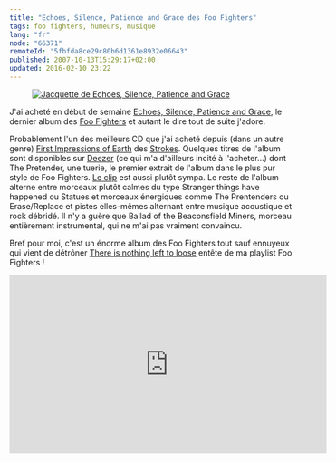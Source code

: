 ```yaml
---
title: "Echoes, Silence, Patience and Grace des Foo Fighters"
tags: foo fighters, humeurs, musique
lang: "fr"
node: "66371"
remoteId: "5fbfda8ce29c80b6d1361e8932e06643"
published: 2007-10-13T15:29:17+02:00
updated: 2016-02-10 23:22
---
```

<figure class="object-left"><a href="/images/jacquette-de-echoes-silence-patience-and-grace.jpg"><img src="/images/330x/jacquette-de-echoes-silence-patience-and-grace.jpg" alt="Jacquette de Echoes, Silence, Patience and Grace">
</a></figure>

J'ai acheté en début de semaine [Echoes, Silence, Patience and
Grace](http://fr.wikipedia.org/wiki/Echoes,_Silence,_Patience_and_Grace), le
dernier album des [Foo Fighters](http://foofighters.com/) et autant le dire tout
de suite j'adore.

Probablement l'un des meilleurs CD que j'ai acheté depuis (dans un autre genre)
[First Impressions of
Earth](http://fr.wikipedia.org/wiki/First_Impressions_of_Earth) des
[Strokes](http://www.thestrokes.com/). Quelques titres de l'album sont
disponibles sur [Deezer](http://www.deezer.com) (ce qui m'a d'ailleurs incité à
l'acheter...) dont The Pretender, une tuerie, le premier extrait de l'album dans
le plus pur style de Foo Fighters.  [Le clip](#clip_the_pretenders) est aussi
plutôt sympa. Le reste de l'album alterne entre morceaux plutôt calmes du type
Stranger things have happened ou Statues et morceaux énergiques comme The
Prentenders ou Erase/Replace et pistes elles-mêmes alternant entre musique
acoustique et rock débridé. Il n'y a guère que Ballad of the Beaconsfield
Miners, morceau entièrement instrumental, qui ne m'ai pas vraiment convaincu.

Bref pour moi, c'est un énorme album des Foo Fighters tout sauf ennuyeux qui
vient de détrôner [There is nothing left to
loose](http://fr.wikipedia.org/wiki/There_Is_Nothing_Left_to_Lose) entête de ma
playlist Foo Fighters&nbsp;!

<a name="clip_the_pretenders" id="clip_the_pretenders"></a>

<div class="video-container">
<iframe width="560" height="315" src="https://www.youtube-nocookie.com/embed/SBjQ9tuuTJQ?rel=0" frameborder="0" allow="autoplay; encrypted-media" allowfullscreen></iframe>
</div>
